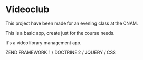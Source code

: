 Videoclub
=========

This project have been made for an evening class at the CNAM.

This is a basic app, create just for the course needs.

It's a video library management app.

ZEND FRAMEWORK 1 / DOCTRINE 2 / JQUERY / CSS
